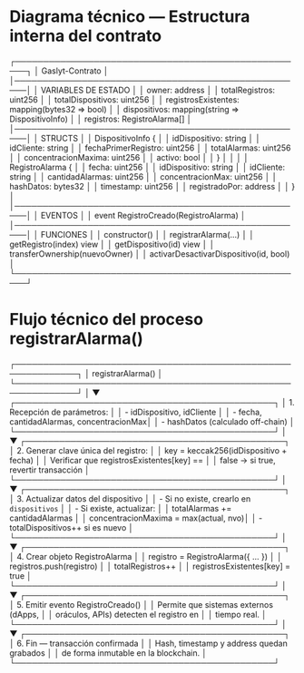 # Diagrama técnico — Estructura interna del contrato

┌────────────────────────────────────────────────────┐
│                 Gaslyt-Contrato                    │
│────────────────────────────────────────────────────│
│                  VARIABLES DE ESTADO               │
│  owner: address                                    │
│  totalRegistros: uint256                           │
│  totalDispositivos: uint256                        │
│  registrosExistentes: mapping(bytes32 => bool)     │
│  dispositivos: mapping(string => DispositivoInfo)  │
│  registros: RegistroAlarma[]                       │
│────────────────────────────────────────────────────│
│                      STRUCTS                       │
│  DispositivoInfo {                                 │
│     idDispositivo: string                          │
│     idCliente: string                              │
│     fechaPrimerRegistro: uint256                   │
│     totalAlarmas: uint256                          │
│     concentracionMaxima: uint256                   │
│     activo: bool                                   │
│  }                                                 │
│                                                    │
│  RegistroAlarma {                                  │
│     fecha: uint256                                 │
│     idDispositivo: string                          │
│     idCliente: string                              │
│     cantidadAlarmas: uint256                       │
│     concentracionMax: uint256                      │
│     hashDatos: bytes32                             │
│     timestamp: uint256                             │
│     registradoPor: address                         │
│  }                                                 │
│────────────────────────────────────────────────────│
│                      EVENTOS                       │
│  event RegistroCreado(RegistroAlarma)              │
│────────────────────────────────────────────────────│
│                      FUNCIONES                     │
│  constructor()                                     │
│  registrarAlarma(...)                              │
│  getRegistro(index) view                           │
│  getDispositivo(id) view                           │
│  transferOwnership(nuevoOwner)                     │
│  activarDesactivarDispositivo(id, bool)            │
└────────────────────────────────────────────────────┘


# Flujo técnico del proceso registrarAlarma()

┌─────────────────────────────────────────────────────────────┐
│                     registrarAlarma()                       │
└─────────────────────────────────────────────────────────────┘
                │
                ▼
┌──────────────────────────────────────────────┐
│ 1. Recepción de parámetros:                  │
│    - idDispositivo, idCliente                │
│    - fecha, cantidadAlarmas, concentracionMax│
│    - hashDatos (calculado off-chain)         │
└──────────────────────────────────────────────┘
                │
                ▼
┌──────────────────────────────────────────────┐
│ 2. Generar clave única del registro:         │
│    key = keccak256(idDispositivo + fecha)    │
│    Verificar que registrosExistentes[key] == │
│    false  → si true, revertir transacción    │
└──────────────────────────────────────────────┘
                │
                ▼
┌──────────────────────────────────────────────┐
│ 3. Actualizar datos del dispositivo          │
│    - Si no existe, crearlo en `dispositivos` │
│    - Si existe, actualizar:                  │
│        totalAlarmas += cantidadAlarmas       │
│        concentracionMaxima = max(actual, nvo)│
│    - totalDispositivos++ si es nuevo         │
└──────────────────────────────────────────────┘
                │
                ▼
┌──────────────────────────────────────────────┐
│ 4. Crear objeto RegistroAlarma               │
│    registro = RegistroAlarma({ ... })        │
│    registros.push(registro)                  │
│    totalRegistros++                          │
│    registrosExistentes[key] = true           │
└──────────────────────────────────────────────┘
                │
                ▼
┌──────────────────────────────────────────────┐
│ 5. Emitir evento RegistroCreado()            │
│    Permite que sistemas externos (dApps,     │
│    oráculos, APIs) detecten el registro en   │
│    tiempo real.                              │
└──────────────────────────────────────────────┘
                │
                ▼
┌──────────────────────────────────────────────┐
│ 6. Fin — transacción confirmada              │
│    Hash, timestamp y address quedan grabados │
│    de forma inmutable en la blockchain.      │
└──────────────────────────────────────────────┘
